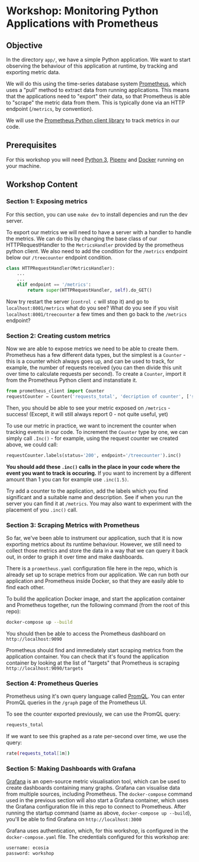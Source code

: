 # Workshop: Monitoring Python Applications with Prometheus

## Objective

In the directory `app/`, we have a simple Python application. We want to start observing the behaviour of this application at runtime, by tracking and exporting metric data.

We will do this using the time-series database system [Prometheus](https://prometheus.io), which uses a "pull" method to extract data from running applications. This means that the applications need to "export" their data, so that Prometheus is able to "scrape" the metric data from them. This is typically done via an HTTP endpoint (`/metrics`, by convention).

We will use the [Prometheus Python client library](https://github.com/prometheus/client_python) to track metrics in our code.

## Prerequisites

For this workshop you will need [Python 3](https://installpython3.com/), [Pipenv](https://pipenv.pypa.io/en/latest/install/#installing-pipenv) and [Docker](https://docs.docker.com/get-docker/) running on your machine.

## Workshop Content

### Section 1: Exposing metrics

For this section, you can use `make dev` to install depencies and run the dev server.

To export our metrics we will need to have a server with a handler to handle the metrics. We can do this by changing the base class of our HTTPRequestHandler to the `MetricsHandler` provided by the prometheus python client. We also need to add the condition for the `/metrics` endpoint below our `/treecounter` endpoint condition.

``` python
class HTTPRequestHandler(MetricsHandler):
    ...
    ...
    elif endpoint == '/metrics':
        return super(HTTPRequestHandler, self).do_GET()
```

Now try restart the server (`control c` will stop it) and go to `localhost:8001/metrics` what do you see? What do you see if you visit `localhost:8001/treecounter` a few times and then go back to the `/metrics` endpoint?

### Section 2: Creating custom metrics

Now we are able to expose metrics we need to be able to create them. Prometheus has a few different data types, but the simplest is a `Counter` - this is a counter which always goes up, and can be used to track, for example, the number of requests received (you can then divide this unit over time to calculate requests per second). To create a `Counter`, import it from the Prometheus Python client and instanstiate it.

``` python
from prometheus_client import Counter
requestCounter = Counter('requests_total', 'decription of counter', ['status', 'endpoint']) # can be declared as a global variable
```

Then, you should be able to see your metric exposed on `/metrics` - success! (Except, it will still always report 0 - not quite useful, yet)

To use our metric in practice, we want to increment the counter when tracking events in our code. To increment the `Counter` type by one, we can simply call `.Inc()` - for example, using the request counter we created above, we could call:

``` python
requestCounter.labels(status='200', endpoint='/treecounter').inc()
```

**You should add these `.inc()` calls in the place in your code where the event you want to track is occuring.** If you want to increment by a different amount than 1 you can for example use `.inc(1.5)`.

Try add a counter to the application, add the labels which you find significant and a suitable name and description. See if when you run the server you can find it at `/metrics`. You may also want to experiment with the placement of you `.inc()` call.

### Section 3: Scraping Metrics with Prometheus

So far, we've been able to instrument our application, such that it is now exporting metrics about its runtime behaviour. However, we still need to collect those metrics and store the data in a way that we can query it back out, in order to graph it over time and make dashboards.

There is a `prometheus.yaml` configuration file here in the repo, which is already set up to scrape metrics from our application. We can run both our application and Prometheus inside Docker, so that they are easily able to find each other.

To build the application Docker image, and start the application container and Prometheus together, run the following command (from the root of this repo):

``` sh
docker-compose up --build
```

You should then be able to access the Prometheus dashboard on `http://localhost:9090`

Prometheus should find and immediately start scraping metrics from the application container. You can check that it's found the application container by looking at the list of "targets" that Prometheus is scraping `http://localhost:9090/targets`

### Section 4: Prometheus Queries

Prometheus using it's own query language called [PromQL](https://prometheus.io/docs/prometheus/latest/querying/basics/). You can enter PromQL queries in the `/graph` page of the Prometheus UI.

To see the counter exported previously, we can use the PromQL query:

``` sh
requests_total
```

If we want to see this graphed as a rate per-second over time, we use the query:

``` sh
rate(requests_total[1m])
```

### Section 5: Making Dashboards with Grafana

[Grafana](http://grafana.com) is an open-source metric visualisation tool, which can be used to create dashboards containing many graphs. Grafana can visualise data from multiple sources, including Prometheus. The `docker-compose` command used in the previous section will also start a Grafana container, which uses the Grafana configuration file in this repo to connect to Prometheus. After running the startup command (same as above, `docker-compose up --build`), you'll be able to find Grafana on `http://localhost:3000`

Grafana uses authentication, which, for this workshop, is configured in the `docker-compose.yaml` file. The credentials configured for this workshop are:

``` sh
username: ecosia
password: workshop
```
